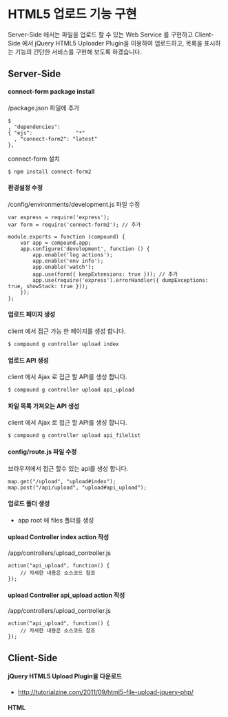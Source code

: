 # HTML5 업로드 기능 구현
Server-Side 에서는 파일을 업로드 할 수 있는 Web Service 를 구현하고 Client-Side 에서 jQuery HTML5 Uploader Plugin을 이용하여 업로드하고, 목록을 표시하는 기능의 간단한 서비스를 구현해 보도록 하겠습니다. 

## Server-Side

#### connect-form package install
/package.json 파일에 추가
	
	$  
	, "dependencies":
  	{ "ejs":              "*"
	  , "connect-form2": "latest"
	},

connect-form 설치
	
	$ npm install connect-form2
	

#### 환경설정 수정
/config/environments/development.js 파일 수정

	var express = require('express');
	var form = require('connect-form2'); // 추가
	
	module.exports = function (compound) {
	    var app = compound.app;
	    app.configure('development', function () {
	        app.enable('log actions');
	        app.enable('env info');
	        app.enable('watch');
	        app.use(form({ keepExtensions: true })); // 추가
	        app.use(require('express').errorHandler({ dumpExceptions: true, showStack: true }));
	    });
	};


#### 업로드 페이지 생성
client 에서 접근 가능 한 페이지를 생성 합니다. 

	$ compound g controller upload index

#### 업로드 API 생성
client 에서 Ajax 로 접근 할 API를 생성 합니다.

	$ compound g controller upload api_upload
	
#### 파일 목록 가져오는 API 생성
client 에서 Ajax 로 접근 할 API를 생성 합니다.

	$ compound g controller upload api_filelist

#### config/route.js 파일 수정
브라우저에서 접근 할수 있는 api를 생성 합니다.

	map.get("/upload", "upload#index");
	map.post("/api/upload", "upload#api_upload");

#### 업로드 폴더 생성
- app root 에 files 폴더를 생성

#### upload Controller index action 작성
/app/controllers/upload_controller.js

	action("api_upload", function() {
		// 자세한 내용은 소스코드 참조
	});


#### upload Controller api_upload action 작성
/app/controllers/upload_controller.js

	action("api_upload", function() {
		// 자세한 내용은 소스코드 참조
	});



## Client-Side

#### jQuery HTML5 Upload Plugin을 다운로드

- http://tutorialzine.com/2011/09/html5-file-upload-jquery-php/

#### HTML



